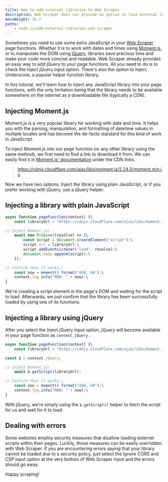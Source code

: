 ```yaml
---
title: How to add external libraries to Web Scraper
description: Web Scraper does not provide an option to load external JavaScript libraries. Fortunately, there's an easy way to do it. Learn how.
menuWeight: 15.7
paths:
    - node-js/add-external-libraries-web-scraper
---
```


Sometimes you need to use some extra JavaScript in your [Web Scraper](https://apify.com/apify/web-scraper) page functions. Whether it is to work with dates and times using [Moment.js](https://momentjs.com/), or to manipulate the DOM using [jQuery](https://jquery.com/), libraries save precious time and make your code more concise and readable. Web Scraper already provides an easy way to add jQuery to your page functions. All you need to do is to check the Inject jQuery input option. There's also the option to Inject Underscore, a popular helper function library.

In this tutorial, we'll learn how to inject any JavaScript library into your page functions, with the only limitation being that the library needs to be available somewhere on the internet as a downloadable file (typically a CDN).

## Injecting Moment.js

Moment.js is a very popular library for working with date and time. It helps you with the parsing, manipulation, and formatting of datetime values in multiple locales and has become the de-facto standard for this kind of work in JavaScript.

To inject Moment.js into our page function (or any other library using the same method), we first need to find a link to download it from. We can easily find it in [Moment.js' documentation](https://momentjs.com/docs/#/use-it/browser/) under the CDN links.

> <https://cdnjs.cloudflare.com/ajax/libs/moment.js/2.24.0/moment.min.js>

Now we have two options. Inject the library using plain JavaScript, or if you prefer working with jQuery, use a jQuery helper.

## Injecting a library with plain JavaScript

```JavaScript
async function pageFunction(context) {\
    const libraryUrl = "https://cdnjs.cloudflare.com/ajax/libs/moment.js/2.24.0/moment.min.js";

// Inject Moment.js\
    await new Promise((resolve) => {\
        const script = document.createElement("script");\
        script.src = libraryUrl;\
        script.addEventListener('load', resolve);\
        document.body.append(script);\
    });

// Confirm that it works.\
    const now = moment().format("ddd, hA");\
    context.log.info("NOW: " + now);\
}
```

We're creating a script element in the page's DOM and waiting for the script to load. Afterwards, we just confirm that the library has been successfully loaded by using one of its functions.

## Injecting a library using jQuery

After you select the Inject jQuery input option, jQuery will become available in your page function as `context.jQuery` .

```JavaScript
async function pageFunction(context) {\
    const libraryUrl = "https://cdnjs.cloudflare.com/ajax/libs/moment.js/2.24.0/moment.min.js";

const $ = context.jQuery;

// Inject Moment.js\
    await $.getScript(libraryUrl);

// Confirm that it works.\
    const now = moment().format("ddd, hA");\
    context.log.info("NOW: " + now);\
}
```

With jQuery, we're simply using the `$.getScript()` helper to fetch the script for us and wait for it to load.

## Dealing with errors

Some websites employ security measures that disallow loading external scripts within their pages. Luckily, those measures can be easily overridden with Web Scraper. If you are encountering errors saying that your library cannot be loaded due to a security policy, just select the Ignore CORS and CSP input option at the very bottom of Web Scraper input and the errors should go away.

Happy scraping!
